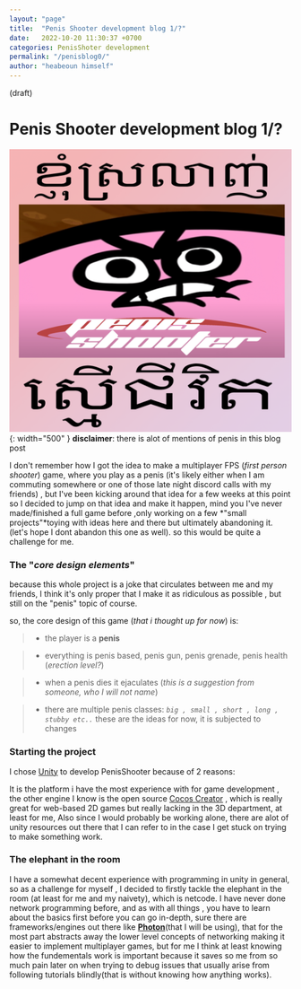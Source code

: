 ```yaml
---
layout: "page"
title:  "Penis Shooter development blog 1/?"
date:   2022-10-20 11:30:37 +0700
categories: PenisShoter development
permalink: "/penisblog0/"
author: "heabeoun himself"
---
```

(draft)
# Penis Shooter development blog 1/?
![image](\assets\img\penisspray.png){: width="500" }
**disclaimer**: there is alot of mentions of penis in this blog post

I don't remember how I got the idea to make a multiplayer FPS (*first person shooter*) game, where you play as a penis (it's likely either when I am commuting somewhere or one of those late night discord calls with my friends) , but I've been kicking around that idea for a few weeks at this point so I decided to jump on that idea and make it happen, mind you I've never made/finished a full game before ,only working on a few *"small projects"*toying with ideas here and there but ultimately abandoning it. (let's hope I dont abandon this one as well). so this would be quite a challenge for me.

### The "*core design elements*" 
because this whole project is a joke that circulates between me and my friends, I think it's only proper that I make it as ridiculous as possible , but still on the "penis" topic of course.

so, the core design of this game (*that i thought up for now*) is:

> - the player is a **penis**

> - everything is penis based, penis gun, penis grenade, penis health (*erection level?*)

> - when a penis dies it ejaculates (*this is a suggestion from someone, who I will not name*)

> - there are multiple penis classes: *`big , small , short , long , stubby etc..`* these are the ideas for now, it is subjected to changes

### Starting the project

I chose [Unity](https://unity.com/) to develop PenisShooter because of 2 reasons:

It is the platform i have the most experience with for game development , the other engine I know is the open source [Cocos Creator](https://www.cocos.com/en/creator) , which is really great for web-based 2D games but really lacking in the 3D department, at least for me, Also since I would probably be working alone, there are alot of unity resources out there that I can refer to in the case I get stuck on trying to make something work.

### The elephant in the room
I have a somewhat decent experience with programming in unity in general, so as a challenge for myself , I decided to firstly tackle the elephant in the room (at least for me and my naivety),  which is netcode. I have never done network programming before, and as with all things , you have to learn about the basics first before you can go in-depth, sure there are frameworks/engines out there like [**Photon**](https://www.photonengine.com/)(that I will be using), that for the most part abstracts away the lower level concepts of networking making it easier to implement multiplayer games, but for me I think at least knowing how the fundementals work is important because it saves so me from so much pain later on when trying to debug issues that usually arise from following tutorials blindly(that is without knowing how anything works).